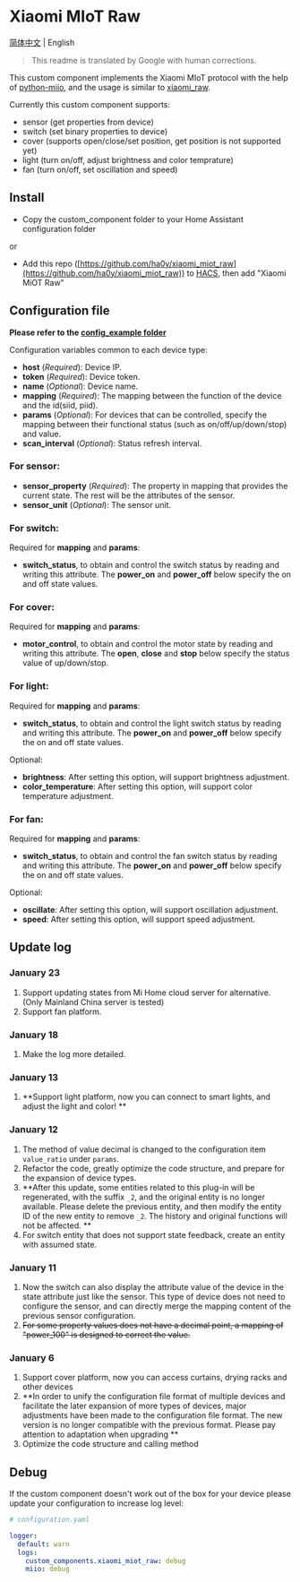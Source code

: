 # Xiaomi MIoT Raw

[简体中文](https://github.com/ha0y/xiaomi_miot_raw/blob/add-miot-support/README.md) | English
> This readme is translated by Google with human corrections.

This custom component implements the Xiaomi MIoT protocol with the help of [python-miio](https://github.com/rytilahti/python-miio), and the usage is similar to [xiaomi_raw](https://github.com/syssi/xiaomi_raw).

Currently this custom component supports:
* sensor (get properties from device)
* switch (set binary properties to device)
* cover (supports open/close/set position, get position is not supported yet)
* light (turn on/off, adjust brightness and color temprature)
* fan (turn on/off, set oscillation and speed)

## Install

* Copy the custom_component folder to your Home Assistant configuration folder

or
* Add this repo ([https://github.com/ha0y/xiaomi_miot_raw](https://github.com/ha0y/xiaomi_miot_raw)) to [HACS](https://hacs.xyz/), then add "Xiaomi MiOT Raw"


## Configuration file

**Please refer to the [config_example folder](https://github.com/ha0y/xiaomi_miot_raw/tree/add-miot-support/config_example)**

Configuration variables common to each device type:
- **host** (*Required*): Device IP.
- **token** (*Required*): Device token.
- **name** (*Optional*): Device name.
- **mapping** (*Required*): The mapping between the function of the device and the id(siid, piid).
- **params** (*Optional*): For devices that can be controlled, specify the mapping between their functional status (such as on/off/up/down/stop) and value.
- **scan_interval** (*Optional*): Status refresh interval.

### For sensor:
- **sensor_property** (*Required*): The property in mapping that provides the current state. The rest will be the attributes of the sensor.
- **sensor_unit** (*Optional*): The sensor unit.

### For switch:
Required for **mapping** and **params**:

- **switch_status**, to obtain and control the switch status by reading and writing this attribute. The **power_on** and **power_off** below specify the on and off state values.

### For cover:
Required for **mapping** and **params**:

- **motor_control**, to obtain and control the motor state by reading and writing this attribute. The **open**, **close** and **stop** below specify the status value of up/down/stop.

### For light:
Required for **mapping** and **params**:
- **switch_status**, to obtain and control the light switch status by reading and writing this attribute. The **power_on** and **power_off** below specify the on and off state values.

Optional:
- **brightness**: After setting this option, will support brightness adjustment.
- **color_temperature**: After setting this option, will support color temperature adjustment.

### For fan:
Required for **mapping** and **params**:
- **switch_status**, to obtain and control the fan switch status by reading and writing this attribute. The **power_on** and **power_off** below specify the on and off state values.

Optional:
- **oscillate**: After setting this option, will support oscillation adjustment.
- **speed**: After setting this option, will support speed adjustment.

## Update log
### January 23
1. Support updating states from Mi Home cloud server for alternative. (Only Mainland China server is tested)
2. Support fan platform.

### January 18
1. Make the log more detailed.

### January 13
1. **Support light platform, now you can connect to smart lights, and adjust the light and color! **

### January 12
1. The method of value decimal is changed to the configuration item `value_ratio` under `params`.
2. Refactor the code, greatly optimize the code structure, and prepare for the expansion of device types.
3. **After this update, some entities related to this plug-in will be regenerated, with the suffix `_2`, and the original entity is no longer available. Please delete the previous entity, and then modify the entity ID of the new entity to remove `_2`. The history and original functions will not be affected. **
4. For switch entity that does not support state feedback, create an entity with assumed state.

### January 11
1. Now the switch can also display the attribute value of the device in the state attribute just like the sensor. This type of device does not need to configure the sensor, and can directly merge the mapping content of the previous sensor configuration.
2. ~~For some property values does not have a decimal point, a mapping of "power_100" is designed to correct the value.~~

### January 6
1. Support cover platform, now you can access curtains, drying racks and other devices
2. **In order to unify the configuration file format of multiple devices and facilitate the later expansion of more types of devices, major adjustments have been made to the configuration file format. The new version is no longer compatible with the previous format. Please pay attention to adaptation when upgrading **
3. Optimize the code structure and calling method


## Debug
If the custom component doesn't work out of the box for your device please update your configuration to increase log level:
```yaml
# configuration.yaml

logger:
  default: warn
  logs:
    custom_components.xiaomi_miot_raw: debug
    miio: debug
```
